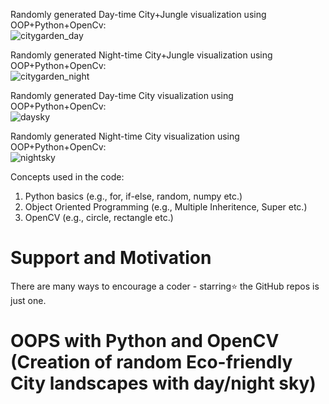 Randomly generated Day-time City+Jungle visualization using OOP+Python+OpenCv: <br>
![citygarden_day](https://user-images.githubusercontent.com/18000553/133377407-ca10b7c6-dc1b-4fad-abe6-1da22233c30f.png)

Randomly generated Night-time City+Jungle visualization using OOP+Python+OpenCv: <br>
![citygarden_night](https://user-images.githubusercontent.com/18000553/133377469-057f616b-4ef8-4bee-8ffb-a8cd25a57a9e.png)

Randomly generated Day-time City visualization using OOP+Python+OpenCv: <br>
![daysky](https://user-images.githubusercontent.com/18000553/133377315-5001913f-1b43-45b4-bbb6-57e1c0c8d147.png)

Randomly generated Night-time City visualization using OOP+Python+OpenCv: <br>
![nightsky](https://user-images.githubusercontent.com/18000553/133377344-e09ddf7b-c473-4fb6-bcdc-84ccda895aa1.png)

Concepts used in the code: 
1. Python basics (e.g., for, if-else, random, numpy etc.)
2. Object Oriented Programming (e.g., Multiple Inheritence, Super etc.)
3. OpenCV (e.g., circle, rectangle etc.)

# Support and Motivation
There are many ways to encourage a coder - starring⭐️ the GitHub repos is just one.

# OOPS with Python and OpenCV (Creation of random Eco-friendly City  landscapes with day/night sky)
